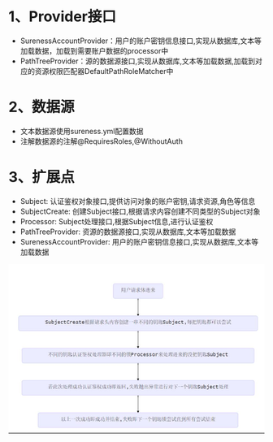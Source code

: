# 1、Provider接口
- SurenessAccountProvider：用户的账户密钥信息接口,实现从数据库,文本等加载数据，加载到需要账户数据的processor中
- PathTreeProvider：源的数据源接口,实现从数据库,文本等加载数据,加载到对应的资源权限匹配器DefaultPathRoleMatcher中

# 2、数据源
- 文本数据源使用sureness.yml配置数据
- 注解数据源的注解@RequiresRoles,@WithoutAuth

# 3、扩展点
- Subject: 认证鉴权对象接口,提供访问对象的账户密钥,请求资源,角色等信息
- SubjectCreate: 创建Subject接口,根据请求内容创建不同类型的Subject对象
- Processor: Subject处理接口,根据Subject信息,进行认证鉴权
- PathTreeProvider: 资源的数据源接口,实现从数据库,文本等加载数据
- SurenessAccountProvider: 用户的账户密钥信息接口,实现从数据库,文本等加载数据

![](img/请求流程.jpg)

